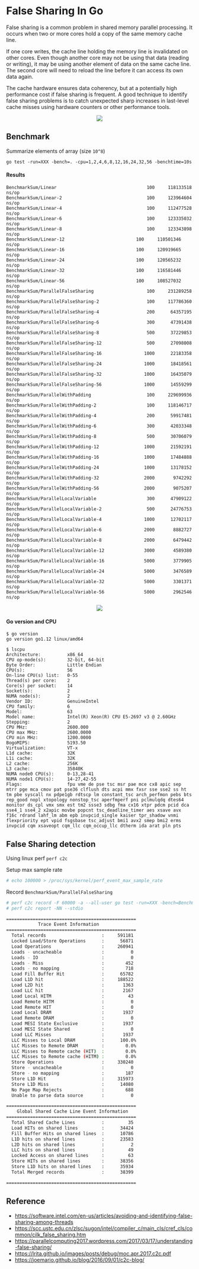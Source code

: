 # False Sharing In Go

False sharing is a common problem in shared memory parallel processing. It occurs when two or more cores hold a copy of the same memory cache line.

If one core writes, the cache line holding the memory line is invalidated on other cores. Even though another core may not be using that data (reading or writing), it may be using another element of data on the same cache line. The second core will need to reload the line before it can access its own data again.

The cache hardware ensures data coherency, but at a potentially high performance cost if false sharing is frequent. A good technique to identify false sharing problems is to catch unexpected sharp increases in last-level cache misses using hardware counters or other performance tools.

<p align="center"><img src="https://github.com/furdarius/gofalsesharing/blob/master/schema.svg"></p>

## Benchmark
Summarize elements of array (size `10^8`)

```
go test -run=XXX -bench=. -cpu=1,2,4,6,8,12,16,24,32,56 -benchtime=10s
```
#### Results
```
BenchmarkSum/Linear            	                     100	 118133518 ns/op
BenchmarkSum/Linear-2          	                     100	 123964604 ns/op
BenchmarkSum/Linear-4          	                     100	 112477528 ns/op
BenchmarkSum/Linear-6          	                     100	 123335032 ns/op
BenchmarkSum/Linear-8          	                     100	 123343898 ns/op
BenchmarkSum/Linear-12          	             100	 110501346 ns/op
BenchmarkSum/Linear-16          	             100	 120919665 ns/op
BenchmarkSum/Linear-24          	             100	 120565232 ns/op
BenchmarkSum/Linear-32          	             100	 116581446 ns/op
BenchmarkSum/Linear-56          	             100	 108527032 ns/op
BenchmarkSum/ParallelFalseSharing            	     100	 231289258 ns/op
BenchmarkSum/ParallelFalseSharing-2          	     100	 117786360 ns/op
BenchmarkSum/ParallelFalseSharing-4          	     200	  64357195 ns/op
BenchmarkSum/ParallelFalseSharing-6          	     300	  47391438 ns/op
BenchmarkSum/ParallelFalseSharing-8          	     500	  37229853 ns/op
BenchmarkSum/ParallelFalseSharing-12         	     500	  27098008 ns/op
BenchmarkSum/ParallelFalseSharing-16         	    1000	  22183358 ns/op
BenchmarkSum/ParallelFalseSharing-24         	    1000	  18418561 ns/op
BenchmarkSum/ParallelFalseSharing-32         	    1000	  16435079 ns/op
BenchmarkSum/ParallelFalseSharing-56         	    1000	  14559299 ns/op
BenchmarkSum/ParallelWithPadding             	     100	 229699936 ns/op
BenchmarkSum/ParallelWithPadding-2           	     100	 118146717 ns/op
BenchmarkSum/ParallelWithPadding-4           	     200	  59917481 ns/op
BenchmarkSum/ParallelWithPadding-6           	     300	  42033348 ns/op
BenchmarkSum/ParallelWithPadding-8           	     500	  30706079 ns/op
BenchmarkSum/ParallelWithPadding-12          	    1000	  21592191 ns/op
BenchmarkSum/ParallelWithPadding-16          	    1000	  17484888 ns/op
BenchmarkSum/ParallelWithPadding-24          	    1000	  13178152 ns/op
BenchmarkSum/ParallelWithPadding-32          	    2000	   9742292 ns/op
BenchmarkSum/ParallelWithPadding-56          	    2000	   9075207 ns/op
BenchmarkSum/ParallelLocalVariable            	     300	  47909122 ns/op
BenchmarkSum/ParallelLocalVariable-2          	     500	  24776753 ns/op
BenchmarkSum/ParallelLocalVariable-4          	    1000	  12702117 ns/op
BenchmarkSum/ParallelLocalVariable-6          	    2000	   8882727 ns/op
BenchmarkSum/ParallelLocalVariable-8          	    2000	   6479442 ns/op
BenchmarkSum/ParallelLocalVariable-12         	    3000	   4589380 ns/op
BenchmarkSum/ParallelLocalVariable-16         	    5000	   3779905 ns/op
BenchmarkSum/ParallelLocalVariable-24         	    5000	   3476589 ns/op
BenchmarkSum/ParallelLocalVariable-32         	    5000	   3301371 ns/op
BenchmarkSum/ParallelLocalVariable-56         	    5000	   2962546 ns/op
```

<p align="center"><img src="https://docs.google.com/spreadsheets/d/e/2PACX-1vQH4D2eONdwx-z3joRZyTQjcI_mtvMQ0OJds81MY27k4J5HAFjv257Zgf1EfoyQT6qd0HraIbRP-hF0/pubchart?oid=1182271586&format=image"></p>

#### Go version and CPU
```
$ go version
go version go1.12 linux/amd64

$ lscpu 
Architecture:          x86_64
CPU op-mode(s):        32-bit, 64-bit
Byte Order:            Little Endian
CPU(s):                56
On-line CPU(s) list:   0-55
Thread(s) per core:    2
Core(s) per socket:    14
Socket(s):             2
NUMA node(s):          2
Vendor ID:             GenuineIntel
CPU family:            6
Model:                 63
Model name:            Intel(R) Xeon(R) CPU E5-2697 v3 @ 2.60GHz
Stepping:              2
CPU MHz:               2600.000
CPU max MHz:           2600.0000
CPU min MHz:           1200.0000
BogoMIPS:              5193.50
Virtualization:        VT-x
L1d cache:             32K
L1i cache:             32K
L2 cache:              256K
L3 cache:              35840K
NUMA node0 CPU(s):     0-13,28-41
NUMA node1 CPU(s):     14-27,42-55
Flags:                 fpu vme de pse tsc msr pae mce cx8 apic sep mtrr pge mca cmov pat pse36 clflush dts acpi mmx fxsr sse sse2 ss ht tm pbe syscall nx pdpe1gb rdtscp lm constant_tsc arch_perfmon pebs bts rep_good nopl xtopology nonstop_tsc aperfmperf pni pclmulqdq dtes64 monitor ds_cpl vmx smx est tm2 ssse3 sdbg fma cx16 xtpr pdcm pcid dca sse4_1 sse4_2 x2apic movbe popcnt tsc_deadline_timer aes xsave avx f16c rdrand lahf_lm abm epb invpcid_single kaiser tpr_shadow vnmi flexpriority ept vpid fsgsbase tsc_adjust bmi1 avx2 smep bmi2 erms invpcid cqm xsaveopt cqm_llc cqm_occup_llc dtherm ida arat pln pts
```

## False Sharing detection
Using linux perf `perf c2c`

Setup max sample rate
```bash 
# echo 100000 > /proc/sys/kernel/perf_event_max_sample_rate
```
Record `BenchmarkSum/ParallelFalseSharing`
```bash
# perf c2c record -F 60000 -a --all-user go test -run=XXX -bench=BenchmarkSum/ParallelFalseSharing -cpu=4 -benchtime=5s
# perf c2c report -NN --stdio

=================================================
            Trace Event Information              
=================================================
  Total records                     :     591181
  Locked Load/Store Operations      :      56871
  Load Operations                   :     260941
  Loads - uncacheable               :          0
  Loads - IO                        :          0
  Loads - Miss                      :        452
  Loads - no mapping                :        718
  Load Fill Buffer Hit              :      65782
  Load L1D hit                      :     188522
  Load L2D hit                      :       1363
  Load LLC hit                      :       2167
  Load Local HITM                   :         43
  Load Remote HITM                  :          0
  Load Remote HIT                   :          0
  Load Local DRAM                   :       1937
  Load Remote DRAM                  :          0
  Load MESI State Exclusive         :       1937
  Load MESI State Shared            :          0
  Load LLC Misses                   :       1937
  LLC Misses to Local DRAM          :      100.0%
  LLC Misses to Remote DRAM         :        0.0%
  LLC Misses to Remote cache (HIT)  :        0.0%
  LLC Misses to Remote cache (HITM) :        0.0%
  Store Operations                  :     330240
  Store - uncacheable               :          0
  Store - no mapping                :        187
  Store L1D Hit                     :     315973
  Store L1D Miss                    :      14080
  No Page Map Rejects               :        688
  Unable to parse data source       :          0

=================================================
    Global Shared Cache Line Event Information   
=================================================
  Total Shared Cache Lines          :         35
  Load HITs on shared lines         :      34424
  Fill Buffer Hits on shared lines  :      10786
  L1D hits on shared lines          :      23583
  L2D hits on shared lines          :          2
  LLC hits on shared lines          :         49
  Locked Access on shared lines     :         63
  Store HITs on shared lines        :      38356
  Store L1D hits on shared lines    :      35934
  Total Merged records              :      38399

=================================================
```

## Reference
* https://software.intel.com/en-us/articles/avoiding-and-identifying-false-sharing-among-threads
* https://scc.ustc.edu.cn/zlsc/sugon/intel/compiler_c/main_cls/cref_cls/common/cilk_false_sharing.htm
* https://parallelcomputing2017.wordpress.com/2017/03/17/understanding-false-sharing/
* https://lrita.github.io/images/posts/debug/moc.apr.2017.c2c.pdf
* https://joemario.github.io/blog/2016/09/01/c2c-blog/